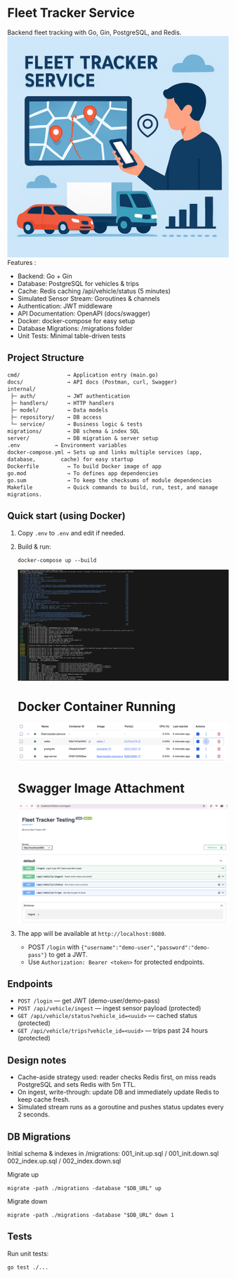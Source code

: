 # Fleet Tracker Service
   Backend fleet tracking with Go, Gin, PostgreSQL, and Redis.
![Uploading image.png…](https://github.com/sarandhanush/fleet-tracker-service/blob/3db445f294dcf2a7a8a93c279996d24d6e0db17f/Fleet-tracker-service.png)
Features :
- Backend: Go + Gin
- Database: PostgreSQL for vehicles & trips
- Cache: Redis caching /api/vehicle/status (5 minutes)
- Simulated Sensor Stream: Goroutines & channels
- Authentication: JWT middleware
- API Documentation: OpenAPI (docs/swagger)
- Docker: docker-compose for easy setup
- Database Migrations: /migrations folder
- Unit Tests: Minimal table-driven tests

## Project Structure
```
cmd/               → Application entry (main.go)
docs/              → API docs (Postman, curl, Swagger)
internal/
 ├─ auth/          → JWT authentication
 ├─ handlers/      → HTTP handlers
 ├─ model/         → Data models
 ├─ repository/    → DB access
 └─ service/       → Business logic & tests
migrations/        → DB schema & index SQL
server/            → DB migration & server setup
.env           → Environment variables
docker-compose.yml → Sets up and links multiple services (app, database,        cache) for easy startup
Dockerfile         → To build Docker image of app
go.mod             → To defines app dependencies
go.sum             → To keep the checksums of module dependencies
Makefile           → Quick commands to build, run, test, and manage migrations.
```

## Quick start (using Docker)

1. Copy `.env` to `.env` and edit if needed.
2. Build & run:
   ```
   docker-compose up --build
   ```
    ![Uploading image.png…](https://github.com/sarandhanush/fleet-tracker-service/blob/2a0d52dc70da8d4de6efd746f27c5c8ab1843be1/docker_up.png)

    # Docker Container Running
   
    ![Uploading image.png…](https://github.com/sarandhanush/fleet-tracker-service/blob/539f456c398f8f8b85b9905ab742565e7fe46428/docker_image.png)
   
   # Swagger Image Attachment
    
    ![Uploading image.png…](https://github.com/sarandhanush/fleet-tracker-service/blob/539f456c398f8f8b85b9905ab742565e7fe46428/swagger_page.png)

4. The app will be available at `http://localhost:8080`.
   - POST `/login` with `{"username":"demo-user","password":"demo-pass"}` to get a JWT.
   - Use `Authorization: Bearer <token>` for protected endpoints.

## Endpoints

- `POST /login` — get JWT (demo-user/demo-pass)
- `POST /api/vehicle/ingest` — ingest sensor payload (protected)
- `GET /api/vehicle/status?vehicle_id=<uuid>` — cached status (protected)
- `GET /api/vehicle/trips?vehicle_id=<uuid>` — trips past 24 hours (protected)

## Design notes

- Cache-aside strategy used: reader checks Redis first, on miss reads PostgreSQL and sets Redis with 5m TTL.
- On ingest, write-through: update DB and immediately update Redis to keep cache fresh.
- Simulated stream runs as a goroutine and pushes status updates every 2 seconds.

## DB Migrations
Initial schema & indexes in /migrations:
001_init.up.sql / 001_init.down.sql
002_index.up.sql / 002_index.down.sql

   Migrate up
   ```
migrate -path ./migrations -database "$DB_URL" up
 ```
   Migrate down
 ```
migrate -path ./migrations -database "$DB_URL" down 1
 ```
## Tests

Run unit tests:
```
go test ./...
```
